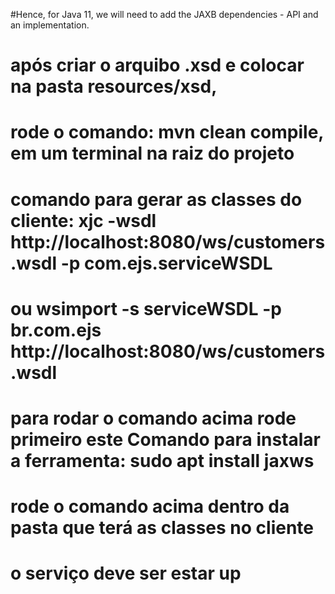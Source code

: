 #Hence, for Java 11, we will need to add the JAXB dependencies - API and an implementation. 
# após criar o arquibo .xsd e colocar na pasta resources/xsd,
# rode o comando: mvn clean compile, em um terminal na raiz do projeto

# comando para gerar as classes do cliente: xjc -wsdl  http://localhost:8080/ws/customers.wsdl -p com.ejs.serviceWSDL 
# ou wsimport -s serviceWSDL -p br.com.ejs http://localhost:8080/ws/customers.wsdl 
# para rodar o comando acima rode primeiro este Comando para instalar a ferramenta: sudo apt install jaxws
# rode o comando acima dentro da pasta que terá as classes no cliente 
# o serviço deve ser estar up

